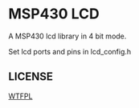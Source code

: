# MSP430 LCD

A MSP430 lcd library in 4 bit mode.

Set lcd ports and pins in lcd_config.h

## LICENSE
[WTFPL](http://en.wikipedia.org/wiki/WTFPL)
